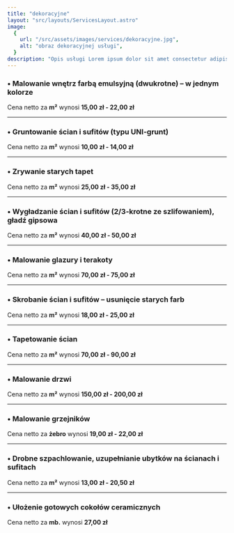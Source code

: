 ```yaml
---
title: "dekoracyjne"
layout: "src/layouts/ServicesLayout.astro"
image:
  {
    url: "/src/assets/images/services/dekoracyjne.jpg",
    alt: "obraz dekoracyjnej usługi",
  }
description: "Opis usługi Lorem ipsum dolor sit amet consectetur adipisicing elit. Consequatur, nobis."
---
```


### • Malowanie wnętrz farbą emulsyjną (dwukrotne) – w jednym kolorze

Cena netto za **m²** wynosi **15,00 zł - 22,00 zł**

---

### • Gruntowanie ścian i sufitów (typu UNI-grunt)

Cena netto za **m²** wynosi **10,00 zł - 14,00 zł**

---

### • Zrywanie starych tapet

Cena netto za **m²** wynosi **25,00 zł - 35,00 zł**

---

### • Wygładzanie ścian i sufitów (2/3-krotne ze szlifowaniem), gładź gipsowa

Cena netto za **m²** wynosi **40,00 zł - 50,00 zł**

---

### • Malowanie glazury i terakoty

Cena netto za **m²** wynosi **70,00 zł - 75,00 zł**

---

### • Skrobanie ścian i sufitów – usunięcie starych farb

Cena netto za **m²** wynosi **18,00 zł - 25,00 zł**

---

### • Tapetowanie ścian

Cena netto za **m²** wynosi **70,00 zł - 90,00 zł**

---

### • Malowanie drzwi

Cena netto za **m²** wynosi **150,00 zł - 200,00 zł**

---

### • Malowanie grzejników

Cena netto za **żebro** wynosi **19,00 zł - 22,00 zł**

---

### • Drobne szpachlowanie, uzupełnianie ubytków na ścianach i sufitach

Cena netto za **m²** wynosi **13,00 zł - 20,50 zł**

---

### • Ułożenie gotowych cokołów ceramicznych

Cena netto za **mb.** wynosi **27,00 zł**
